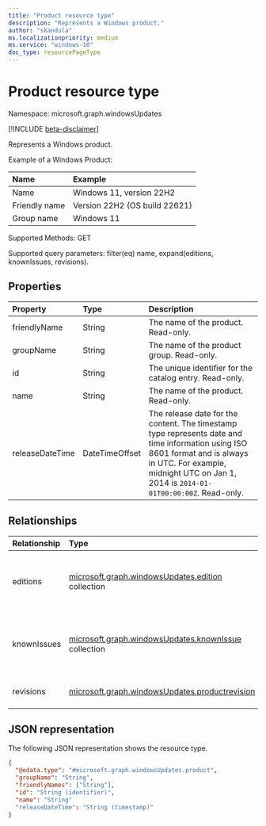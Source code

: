 ```yaml
---
title: "Product resource type"
description: "Represents a Windows product."
author: "skandula"
ms.localizationpriority: medium
ms.service: "windows-10"
doc_type: resourcePageType
---
```


# Product resource type

Namespace: microsoft.graph.windowsUpdates

[!INCLUDE [beta-disclaimer](../../includes/beta-disclaimer.md)]

Represents a Windows product.

Example of a Windows Product: 

|Name|Example|
|:---|:---|
|Name| Windows 11, version 22H2 |
|Friendly name| Version 22H2 (OS build 22621)|
|Group name| Windows 11 |

Supported Methods: GET

Supported query parameters: filter(eq) name, expand(editions, knownIssues, revisions).
         
## Properties

|Property|Type|Description|
|:---|:---|:---|
|friendlyName|String|The name of the product. Read-only.|
|groupName|String|The name of the product group. Read-only.|
|id|String|The unique identifier for the catalog entry. Read-only.|
|name|String|The name of the product. Read-only.|
|releaseDateTime|DateTimeOffset|The release date for the content. The timestamp type represents date and time information using ISO 8601 format and is always in UTC. For example, midnight UTC on Jan 1, 2014 is `2014-01-01T00:00:00Z`. Read-only.|

## Relationships

|Relationship|Type|Description|
|:---|:---|:---|
|editions|[microsoft.graph.windowsUpdates.edition](.../resources/windowsupdates-edition.md) collection| Represents an edition of a particular Windows product. |
|knownIssues|[microsoft.graph.windowsUpdates.knownIssue](.../resources/windowsupdates-knownIssue.md) collection| Represents a known issue related to a Windows product. |
|revisions|[microsoft.graph.windowsUpdates.productrevision](.../resources/windowsupdates-productrevision.md)|Represents a product revision.|

## JSON representation
The following JSON representation shows the resource type.
<!-- {
  "blockType": "resource",
  "keyProperty": "id",
  "@odata.type": "microsoft.graph.windowsUpdates.product",
  "openType": false
}
-->
``` json
{
  "@odata.type": "#microsoft.graph.windowsUpdates.product",
  "groupName": "String",
  "friendlyNames": ["String"],
  "id": "String (identifier)",
  "name": "String"
  "releaseDateTime": "String (timestamp)"
}
```
